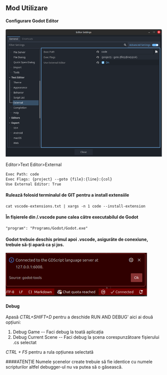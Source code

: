 ## Mod Utilizare


#### Configurare Godot Editor
![alt text](image.png)

Editor>Text Editor>External

```
Exec Path: code
Exec Flags: {project} --goto {file}:{line}:{col}
Use External Editor: True
```

#### Rulează folosid terminalul de GIT pentru a install extensiile
```
cat vscode-extensions.txt | xargs -n 1 code --install-extension
```

#### În fișierele din /.vscode pune calea către executabilul de Godot

```
"program": "Programs/Godot/Godot.exe"
```

#### Godot trebuie deschis primul apoi .vscode, asigurăte de conexiune, trebuie să-ți apară ca și jos. 

![alt text](image-1.png)

#### Debug

Apasă *CTRL+SHIFT+D* pentru a deschide RUN AND DEBUG' aici ai două opțiuni:
1. Debug Game -- Faci debug la toată aplicația 
2. Debug Current Scene -- Faci debug la șcena corespunzătoare fișierului .cs selectat

*CTRL + F5* pentru a rula opțiunea selectată

####ATENȚIE 
Numele șcenelor create trebuie să fie identice cu numele scripturilor altfel debugger-ul nu va putea să o găsească.
